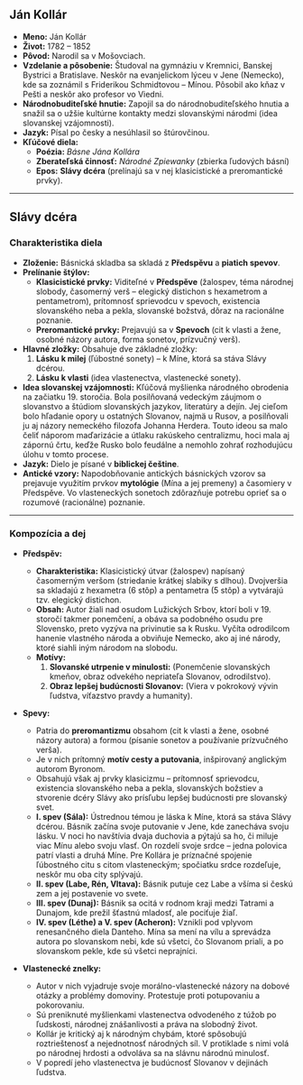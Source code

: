 ## Ján Kollár

* **Meno:** Ján Kollár
* **Život:** 1782 – 1852
* **Pôvod:** Narodil sa v Mošovciach.
* **Vzdelanie a pôsobenie:** Študoval na gymnáziu v Kremnici, Banskej Bystrici a Bratislave. Neskôr na evanjelickom lýceu v Jene (Nemecko), kde sa zoznámil s Friderikou Schmidtovou – Mínou. Pôsobil ako kňaz v Pešti a neskôr ako profesor vo Viedni.
* **Národnobuditeľské hnutie:** Zapojil sa do národnobuditeľského hnutia a snažil sa o užšie kultúrne kontakty medzi slovanskými národmi (idea slovanskej vzájomnosti).
* **Jazyk:** Písal po česky a nesúhlasil so štúrovčinou.
* **Kľúčové diela:**
    * **Poézia:** *Básne Jána Kollára*
    * **Zberateľská činnosť:** *Národné Zpiewanky* (zbierka ľudových básní)
    * **Epos:** **Slávy dcéra** (prelínajú sa v nej klasicistické a preromantické prvky).

---

## Slávy dcéra

### Charakteristika diela

* **Zloženie:** Básnická skladba sa skladá z **Předspěvu** a **piatich spevov**.
* **Prelínanie štýlov:**
    * **Klasicistické prvky:** Viditeľné v **Předspěve** (žalospev, téma národnej slobody, časomerný verš – elegický distichon s hexametrom a pentametrom), prítomnosť sprievodcu v spevoch, existencia slovanského neba a pekla, slovanské božstvá, dôraz na racionálne poznanie.
    * **Preromantické prvky:** Prejavujú sa v **Spevoch** (cit k vlasti a žene, osobné názory autora, forma sonetov, prízvučný verš).
* **Hlavné zložky:** Obsahuje dve základné zložky:
    1.  **Lásku k milej** (ľúbostné sonety) – k Míne, ktorá sa stáva Slávy dcérou.
    2.  **Lásku k vlasti** (idea vlastenectva, vlastenecké sonety).
* **Idea slovanskej vzájomnosti:** Kľúčová myšlienka národného obrodenia na začiatku 19. storočia. Bola posilňovaná vedeckým záujmom o slovanstvo a štúdiom slovanských jazykov, literatúry a dejín. Jej cieľom bolo hľadanie opory u ostatných Slovanov, najmä u Rusov, a posilňovali ju aj názory nemeckého filozofa Johanna Herdera. Touto ideou sa malo čeliť náporom maďarizácie a útlaku rakúskeho centralizmu, hoci mala aj zápornú črtu, keďže Rusko bolo feudálne a nemohlo zohrať rozhodujúcu úlohu v tomto procese.
* **Jazyk:** Dielo je písané v **biblickej češtine**.
* **Antické vzory:** Napodobňovanie antických básnických vzorov sa prejavuje využitím prvkov **mytológie** (Mína a jej premeny) a časomiery v Předspěve. Vo vlasteneckých sonetoch zdôrazňuje potrebu oprieť sa o rozumové (racionálne) poznanie.

---

### Kompozícia a dej

* **Předspěv:**
    * **Charakteristika:** Klasicistický útvar (žalospev) napísaný časomerným veršom (striedanie krátkej slabiky s dlhou). Dvojveršia sa skladajú z hexametra (6 stôp) a pentametra (5 stôp) a vytvárajú tzv. elegický distichon.
    * **Obsah:** Autor žiali nad osudom Lužických Srbov, ktorí boli v 19. storočí takmer ponemčení, a obáva sa podobného osudu pre Slovensko, preto vyzýva na privinutie sa k Rusku. Vyčíta odrodilcom hanenie vlastného národa a obviňuje Nemecko, ako aj iné národy, ktoré siahli iným národom na slobodu.
    * **Motívy:**
        1.  **Slovanské utrpenie v minulosti:** (Ponemčenie slovanských kmeňov, obraz odvekého nepriateľa Slovanov, odrodilstvo).
        2.  **Obraz lepšej budúcnosti Slovanov:** (Viera v pokrokový vývin ľudstva, víťazstvo pravdy a humanity).

* **Spevy:**
    * Patria do **preromantizmu** obsahom (cit k vlasti a žene, osobné názory autora) a formou (písanie sonetov a používanie prízvučného verša).
    * Je v nich prítomný **motív cesty a putovania**, inšpirovaný anglickým autorom Byronom.
    * Obsahujú však aj prvky klasicizmu – prítomnosť sprievodcu, existencia slovanského neba a pekla, slovanských božstiev a stvorenie dcéry Slávy ako prísľubu lepšej budúcnosti pre slovanský svet.
    * **I. spev (Sála):** Ústrednou témou je láska k Míne, ktorá sa stáva Slávy dcérou. Básnik začína svoje putovanie v Jene, kde zanecháva svoju lásku. V noci ho navštívia dvaja duchovia a pýtajú sa ho, či miluje viac Mínu alebo svoju vlasť. On rozdelí svoje srdce – jedna polovica patrí vlasti a druhá Míne. Pre Kollára je príznačné spojenie ľúbostného citu s citom vlasteneckým; spočiatku srdce rozdeľuje, neskôr mu oba city splývajú.
    * **II. spev (Labe, Rén, Vltava):** Básnik putuje cez Labe a všíma si českú zem a jej postavenie vo svete.
    * **III. spev (Dunaj):** Básnik sa ocitá v rodnom kraji medzi Tatrami a Dunajom, kde prežil šťastnú mladosť, ale pociťuje žiaľ.
    * **IV. spev (Léthe) a V. spev (Acheron):** Vznikli pod vplyvom renesančného diela Danteho. Mína sa mení na vílu a sprevádza autora po slovanskom nebi, kde sú všetci, čo Slovanom priali, a po slovanskom pekle, kde sú všetci neprajníci.

* **Vlastenecké znelky:**
    * Autor v nich vyjadruje svoje morálno-vlastenecké názory na dobové otázky a problémy domoviny. Protestuje proti potupovaniu a pokorovaniu.
    * Sú preniknuté myšlienkami vlastenectva odvodeného z túžob po ľudskosti, národnej znášanlivosti a práva na slobodný život.
    * Kollár je kritický aj k národným chybám, ktoré spôsobujú roztrieštenosť a nejednotnosť národných síl. V protiklade s nimi volá po národnej hrdosti a odvoláva sa na slávnu národnú minulosť.
    * V popredí jeho vlastenectva je budúcnosť Slovanov v dejinách ľudstva.
